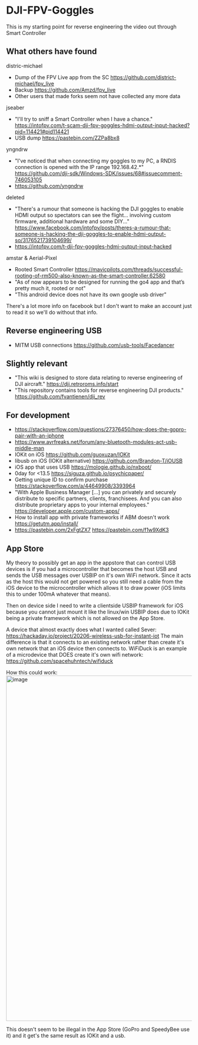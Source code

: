 # DJI-FPV-Goggles

This is my starting point for reverse engineering the video out through Smart Controller

## What others have found

distric-michael
- Dump of the FPV Live app from the SC https://github.com/district-michael/fpv_live
- Backup https://github.com/Amzd/fpv_live
- Other users that made forks seem not have collected any more data

jseaber
- "I'll try to sniff a Smart Controller when I have a chance." https://intofpv.com/t-scam-dji-fpv-goggles-hdmi-output-input-hacked?pid=114421#pid114421
- USB dump https://pastebin.com/ZZPa8bx8

yngndrw
- "I've noticed that when connecting my goggles to my PC, a RNDIS connection is opened with the IP range 192.168.42.*" https://github.com/dji-sdk/Windows-SDK/issues/68#issuecomment-746053105 
- https://github.com/yngndrw

deleted
- "There's a rumour that someone is hacking the DJI goggles to enable HDMI output so spectators can see the flight... involving custom firmware, additional hardware and some DIY..." https://www.facebook.com/intofpv/posts/theres-a-rumour-that-someone-is-hacking-the-dji-goggles-to-enable-hdmi-output-so/3176521739104699/
- https://intofpv.com/t-dji-fpv-goggles-hdmi-output-input-hacked

amstar & Aerial-Pixel
- Rooted Smart Controller https://mavicpilots.com/threads/successful-rooting-of-rm500-also-known-as-the-smart-controller.62580
- "As of now appears to be designed for running the go4 app and that’s pretty much it, rooted or not"
- "This android device does not have its own google usb driver"

There's a lot more info on facebook but I don't want to make an account just to read it so we'll do without that info.

## Reverse engineering USB

- MITM USB connections https://github.com/usb-tools/Facedancer

## Slightly relevant

- "This wiki is designed to store data relating to reverse engineering of DJI aircraft." https://dji.retroroms.info/start
- "This repository contains tools for reverse engineering DJI products." https://github.com/fvantienen/dji_rev

## For development

- https://stackoverflow.com/questions/27376450/how-does-the-gopro-pair-with-an-iphone
- https://www.avrfreaks.net/forum/any-bluetooth-modules-act-usb-middle-man
- IOKit on iOS https://github.com/guoxuzan/IOKit
- libusb on iOS (IOKit alternative) https://github.com/Brandon-T/iOUSB
- iOS app that uses USB https://mologie.github.io/nxboot/
- 0day for <13.5 https://siguza.github.io/psychicpaper/
- Getting unique ID to confirm purchase https://stackoverflow.com/a/44649908/3393964
- "With Apple Business Manager [...] you can privately and securely distribute to specific partners, clients, franchisees. And you can also distribute proprietary apps to your internal employees." https://developer.apple.com/custom-apps/
- How to install app with private frameworks if ABM doesn't work https://getutm.app/install/
- https://pastebin.com/2xFgtZX7 https://pastebin.com/f1w9XdK3

## App Store

My theory to possibly get an app in the appstore that can control USB devices is if you had a microcontroller that becomes the host USB and sends the USB messages over USBIP on it's own WiFi network. Since it acts as the host this would not get powered so you still need a cable from the iOS device to the microcontroller which allows it to draw power (iOS limits this to under 100mA whatever that means).

Then on device side I need to write a clientside USBIP framework for iOS because you cannot just mount it like the linux/win USBIP does due to IOKit being a private framework which is not allowed on the App Store. 

A device that almost exactly does what I wanted called Sever: https://hackaday.io/project/20206-wireless-usb-for-instant-iot
The main difference is that it connects to an existing network rather than create it's own network that an iOS device then connects to. WiFiDuck is an example of a microdevice that DOES create it's own wifi network: https://github.com/spacehuhntech/wifiduck

How this could work:
<img width="935" alt="image" src="https://user-images.githubusercontent.com/17001151/113121481-fefd1e80-9212-11eb-8719-b0769b074cc0.png">

This doesn't seem to be illegal in the App Store (GoPro and SpeedyBee use it) and it get's the same result as IOKit and a usb.
